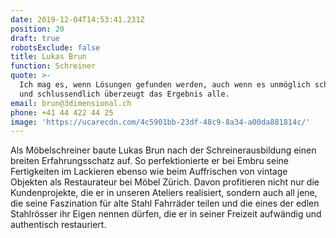 ```yaml
---
date: 2019-12-04T14:53:41.231Z
position: 20
draft: true
robotsExclude: false
title: Lukas Brun
function: Schreiner
quote: >-
  Ich mag es, wenn Lösungen gefunden werden, auch wenn es unmöglich scheint –
  und schlussendlich überzeugt das Ergebnis alle.
email: brun@3dimensional.ch
phone: +41 44 422 44 25
image: 'https://ucarecdn.com/4c5901bb-23df-48c9-8a34-a00da881814c/'
---
```

Als Möbelschreiner baute Lukas Brun nach der Schreinerausbildung einen breiten Erfahrungsschatz auf. So perfektionierte er bei Embru seine Fertigkeiten im Lackieren ebenso wie beim Auffrischen von vintage Objekten als Restaurateur bei Möbel Zürich. Davon profitieren nicht nur die Kundenprojekte, die er in unseren Ateliers realisiert, sondern auch all jene, die seine Faszination für alte Stahl Fahrräder teilen und die eines der edlen Stahlrösser ihr Eigen nennen dürfen, die er in seiner Freizeit aufwändig und authentisch restauriert.
